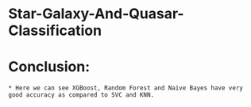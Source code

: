 # Star-Galaxy-And-Quasar-Classification

# Conclusion:
    * Here we can see XGBoost, Random Forest and Naive Bayes have very good accuracy as compared to SVC and KNN.
    
    
